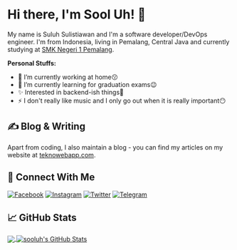 # Hi there, I'm Sool Uh! &#x1F44B;
My name is Suluh Sulistiawan and I'm a software developer/DevOps engineer. I'm from Indonesia, living in Pemalang, Central Java and currently studying at [SMK Negeri 1 Pemalang](https://github.com/smkn1pml).

**Personal Stuffs:**
- &#x1F52D; I’m currently working at home:kissing:
- &#x1F331; I’m currently learning for graduation exams:wink:
- &#x2728; Interested in backend-ish things:zany_face:
- &#x26A1; I don't really like music and I only go out when it is really important:no_mouth:

## &#x270d; Blog & Writing
Apart from coding, I also maintain a blog - you can find my articles on my website at [teknowebapp.com](https://www.teknowebapp.com/profile/4).

<!--
## &#x1F527; Technologies & Tools
[![Operating System](https://img.shields.io/badge/OS-Linux-%23FEBD16?style=for-the-badge&logoColor=white&logo=linux)](https://github.com/sooluh)
[![Code Editor](https://img.shields.io/badge/%20IDE-VS_Code-%230078d7?style=for-the-badge&logoColor=white&logo=visual-studio-code)](https://github.com/sooluh)
[![Front End](https://img.shields.io/badge/HTML5-%23e34c26?style=for-the-badge&logoColor=white&logo=html5)](https://github.com/sooluh)
[![Front End](https://img.shields.io/badge/CSS3-%23264de4?style=for-the-badge&logoColor=white&logo=css3)](https://github.com/sooluh)
[![Front End](https://img.shields.io/badge/JQuery-%230769ad?style=for-the-badge&logoColor=white&logo=jquery)](https://github.com/sooluh)
[![Front End](https://img.shields.io/badge/SCSS-%23c69?style=for-the-badge&logoColor=white&logo=sass)](https://github.com/sooluh)
[![Front End](https://img.shields.io/badge/Bootstrap-%23563d7c?style=for-the-badge&logoColor=white&logo=bootstrap)](https://github.com/sooluh)
[![Language](https://img.shields.io/badge/Code-PHP-%238993be?style=for-the-badge&logoColor=white&logo=php)](https://github.com/sooluh)
[![Language](https://img.shields.io/badge/Code-Java-%23f89820?style=for-the-badge&logoColor=white&logo=java)](https://github.com/sooluh)
[![Language](https://img.shields.io/badge/Code-JavaScript-%23f0db4f?style=for-the-badge&logoColor=white&logo=javascript)](https://github.com/sooluh)
[![Language](https://img.shields.io/badge/Code-TypeScript-%23007acc?style=for-the-badge&logoColor=white&logo=typescript)](https://github.com/sooluh)
[![Language](https://img.shields.io/badge/CodeIgniter-%23dd4814?style=for-the-badge&logoColor=white&logo=codeigniter)](https://github.com/sooluh)
[![Language](https://img.shields.io/badge/Firebase-%23FFA611?style=for-the-badge&logoColor=white&logo=firebase)](https://github.com/sooluh)
[![Language](https://img.shields.io/badge/Ionic-%23498AFF?style=for-the-badge&logoColor=white&logo=ionic)](https://github.com/sooluh)
[![Language](https://img.shields.io/badge/Angular-%23dd1b16?style=for-the-badge&logoColor=white&logo=angular)](https://github.com/sooluh)
[![Language](https://img.shields.io/badge/Shell-Bash-%234eaa25?style=for-the-badge&logoColor=white&logo=gnu-bash)](https://github.com/sooluh)
[![Language](https://img.shields.io/badge/Tools-NPM-%23FFFFFF?style=for-the-badge&logoColor=white&logo=npm)](https://github.com/sooluh)
[![Language](https://img.shields.io/badge/Tools-Git-%23f34f29?style=for-the-badge&logoColor=white&logo=git)](https://github.com/sooluh)
[![Language](https://img.shields.io/badge/Tools-MySQL-%2300758F?style=for-the-badge&logoColor=white&logo=mysql)](https://github.com/sooluh)
[![Language](https://img.shields.io/badge/Tools-SQLite3-blue?style=for-the-badge&logoColor=white&logo=sqlite)](https://github.com/sooluh)
-->

## &#x1F919; Connect With Me
[![Facebook](https://img.shields.io/badge/Facebook-%234267B2.svg?&style=for-the-badge&logo=facebook&logoColor=white)](https://www.facebook.com/suluh.sulistiawan)
[![Instagram](https://img.shields.io/badge/Instagram-%238a3ab9.svg?&style=for-the-badge&logo=instagram&logoColor=white)](https://www.instagram.com/suluh_s)
[![Twitter](https://img.shields.io/badge/Twitter-%2300acee.svg?&style=for-the-badge&logo=twitter&logoColor=white)](https://www.twitter.com/suluh_s)
[![Telegram](https://img.shields.io/badge/Telegram-%230088cc.svg?&style=for-the-badge&logo=telegram&logoColor=white)](https://t.me/suluh_s)

## &#x1f4c8; GitHub Stats
<a href="https://github.com/sooluh">
  <img align="center" src="https://github-readme-stats.vercel.app/api/top-langs/?username=sooluh&layout=compact&hide_border=true&theme=dark" />
</a>
<a href="https://github.com/sooluh">
  <img align="center" src="https://github-readme-stats.vercel.app/api?username=sooluh&count_private=true&show_icons=true&hide_border=true&custom_title=My%20Github%20Stats&include_all_commits=true&hide=issues&theme=dark" alt="sooluh's GitHub Stats" />
</a>
